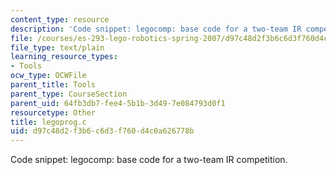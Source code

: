 ```yaml
---
content_type: resource
description: 'Code snippet: legocomp: base code for a two-team IR competition.'
file: /courses/es-293-lego-robotics-spring-2007/d97c48d2f3b6c6d3f760d4c0a626778b_legoprog.c
file_type: text/plain
learning_resource_types:
- Tools
ocw_type: OCWFile
parent_title: Tools
parent_type: CourseSection
parent_uid: 64fb3db7-fee4-5b1b-3d49-7e084793d0f1
resourcetype: Other
title: legoprog.c
uid: d97c48d2-f3b6-c6d3-f760-d4c0a626778b
---
```

Code snippet: legocomp: base code for a two-team IR competition.
